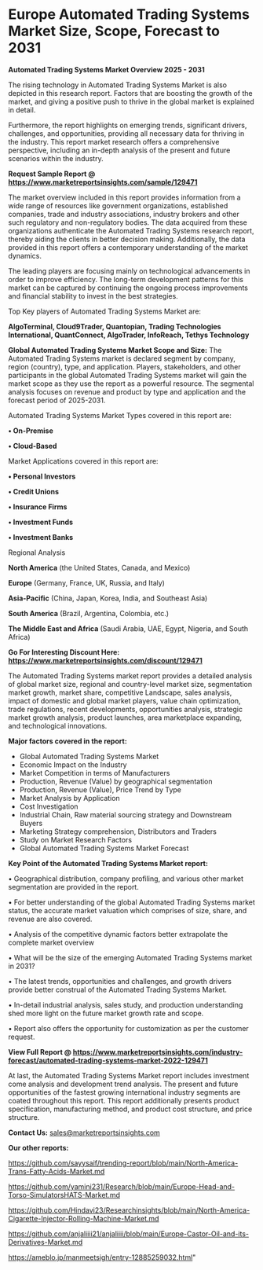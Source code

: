 # Europe Automated Trading Systems Market Size, Scope, Forecast to 2031

<Strong> Automated Trading Systems Market Overview 2025 - 2031</strong>

The rising technology in Automated Trading Systems Market is also depicted in this research report. Factors that are boosting the growth of the market, and giving a positive push to thrive in the global market is explained in detail.

Furthermore, the report highlights on emerging trends, significant drivers, challenges, and opportunities, providing all necessary data for thriving in the industry. This report market research offers a comprehensive perspective, including an in-depth analysis of the present and future scenarios within the industry.

<strong>Request Sample Report @ <a href=https://www.marketreportsinsights.com/sample/129471>https://www.marketreportsinsights.com/sample/129471</a></strong>

The market overview included in this report provides information from a wide range of resources like government organizations, established companies, trade and industry associations, industry brokers and other such regulatory and non-regulatory bodies. The data acquired from these organizations authenticate the Automated Trading Systems research report, thereby aiding the clients in better decision making. Additionally, the data provided in this report offers a contemporary understanding of the market dynamics.

The leading players are focusing mainly on technological advancements in order to improve efficiency. The long-term development patterns for this market can be captured by continuing the ongoing process improvements and financial stability to invest in the best strategies.

Top Key players of Automated Trading Systems Market are:

<strong>AlgoTerminal, Cloud9Trader, Quantopian, Trading Technologies International, QuantConnect, AlgoTrader, InfoReach, Tethys Technology</strong>

<strong><b>Global Automated Trading Systems Market Scope and Size:</b></strong>
The Automated Trading Systems market is declared segment by company, region (country), type, and application. Players, stakeholders, and other participants in the global Automated Trading Systems market will gain the market scope as they use the report as a powerful resource. The segmental analysis focuses on revenue and product by type and application and the forecast period of 2025-2031.

Automated Trading Systems Market Types covered in this report are:

<strong>• On-Premise

• Cloud-Based</strong>

Market Applications covered in this report are:

<strong>• Personal Investors

• Credit Unions

• Insurance Firms

• Investment Funds

• Investment Banks</strong> 

Regional Analysis

<strong>North America</strong> (the United States, Canada, and Mexico)

<strong>Europe</strong> (Germany, France, UK, Russia, and Italy)

<strong>Asia-Pacific</strong> (China, Japan, Korea, India, and Southeast Asia)

<strong>South America</strong> (Brazil, Argentina, Colombia, etc.)

<strong>The Middle East and Africa</strong> (Saudi Arabia, UAE, Egypt, Nigeria, and South Africa)

<strong>Go For Interesting Discount Here: <a href=https://www.marketreportsinsights.com/discount/129471>https://www.marketreportsinsights.com/discount/129471</a></strong>

The Automated Trading Systems market report provides a detailed analysis of global market size, regional and country-level market size, segmentation market growth, market share, competitive Landscape, sales analysis, impact of domestic and global market players, value chain optimization, trade regulations, recent developments, opportunities analysis, strategic market growth analysis, product launches, area marketplace expanding, and technological innovations.

<strong><b>Major factors covered in the report:</b></strong>
<ul>
  <li>Global Automated Trading Systems Market </li>
  <li>Economic Impact on the Industry</li>
  <li>Market Competition in terms of Manufacturers</li>
  <li>Production, Revenue (Value) by geographical segmentation</li>
  <li>Production, Revenue (Value), Price Trend by Type</li>
  <li>Market Analysis by Application</li>
  <li>Cost Investigation</li>
  <li>Industrial Chain, Raw material sourcing strategy and Downstream Buyers</li>
  <li>Marketing Strategy comprehension, Distributors and Traders</li>
  <li>Study on Market Research Factors</li>
  <li>Global Automated Trading Systems Market Forecast</li>
</ul>

<strong><b>Key Point of the Automated Trading Systems Market report:</b></strong>

• Geographical distribution, company profiling, and various other market segmentation are provided in the report.

• For better understanding of the global Automated Trading Systems market status, the accurate market valuation which comprises of size, share, and revenue are also covered.

• Analysis of the competitive dynamic factors better extrapolate the complete market overview

• What will be the size of the emerging Automated Trading Systems market in 2031?

• The latest trends, opportunities and challenges, and growth drivers provide better construal of the Automated Trading Systems Market.

• In-detail industrial analysis, sales study, and production understanding shed more light on the future market growth rate and scope.

• Report also offers the opportunity for customization as per the customer request.

<strong><b>View Full Report @ <a href=https://www.marketreportsinsights.com/industry-forecast/automated-trading-systems-market-2022-129471>https://www.marketreportsinsights.com/industry-forecast/automated-trading-systems-market-2022-129471</a></b></strong>


At last, the Automated Trading Systems Market report includes investment come analysis and development trend analysis. The present and future opportunities of the fastest growing international industry segments are coated throughout this report. This report additionally presents product specification, manufacturing method, and product cost structure, and price structure.

<strong>Contact Us:</strong>
sales@marketreportsinsights.com

<strong>Our other reports:</strong>

<a href=https://github.com/sayysaif/trending-report/blob/main/North-America-Trans-Fatty-Acids-Market.md>https://github.com/sayysaif/trending-report/blob/main/North-America-Trans-Fatty-Acids-Market.md</a>

<a href=https://github.com/yamini231/Research/blob/main/Europe-Head-and-Torso-SimulatorsHATS-Market.md>https://github.com/yamini231/Research/blob/main/Europe-Head-and-Torso-SimulatorsHATS-Market.md</a>

<a href=https://github.com/Hindavi23/Researchinsights/blob/main/North-America-Cigarette-Injector-Rolling-Machine-Market.md>https://github.com/Hindavi23/Researchinsights/blob/main/North-America-Cigarette-Injector-Rolling-Machine-Market.md</a>

<a href=https://github.com/anjaliiii21/anjaliiii/blob/main/Europe-Castor-Oil-and-its-Derivatives-Market.md>https://github.com/anjaliiii21/anjaliiii/blob/main/Europe-Castor-Oil-and-its-Derivatives-Market.md</a>

<a href=https://ameblo.jp/manmeetsigh/entry-12885259032.html>https://ameblo.jp/manmeetsigh/entry-12885259032.html</a>"
